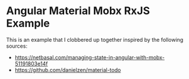 # Angular Material Mobx RxJS Example

This is an example that I clobbered up together inspired by the following sources:
- https://netbasal.com/managing-state-in-angular-with-mobx-51191803e14f
- https://github.com/danielzen/material-todo


